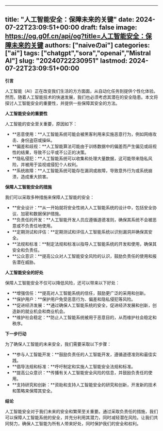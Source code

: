
---
title: "人工智能安全：保障未来的关键"
date: 2024-07-22T23:09:51+00:00
draft: false
image: https://og.g0f.cn/api/og?title=人工智能安全：保障未来的关键
authors: ["naiveのai"]
categories: ["ai"]
tags: ["chatgpt","sora","openai","Mistral AI"]
slug: "20240722230951"
lastmod: 2024-07-22T23:09:51+00:00
---
**引言**

人工智能（AI）正在改变我们生活的方方面面，从自动化任务到提供个性化体验。然而，随着人工智能技术的快速发展，我们也必须考虑其潜在的安全隐患。本文将探讨人工智能安全的重要性，并提供一些保障其安全的方法。

**人工智能安全的重要性**

人工智能的安全至关重要，原因如下：

* **恶意使用：**人工智能系统可能会被黑客利用来实施恶意行为，例如网络攻击、身份盗窃或操纵。
* **偏差和歧视：**人工智能算法可能由于训练数据中的偏差而产生偏见或歧视性的结果，导致不公平或不公正的决策。
* **隐私侵犯：**人工智能系统可以收集和处理大量数据，这可能带来隐私风险，并被用于监视或侵犯个人权利。
* **系统故障：**人工智能系统可能存在漏洞或故障，导致意外行为或系统崩溃，造成重大损害。

**保障人工智能安全的措施**

我们可以采取多种措施来保障人工智能的安全：

* **安全设计：**从一开始就将安全性纳入人工智能系统的设计中，包括安全协议、加密和数据保护措施。
* **负责任的开发：**人工智能开发人员应遵循道德准则，确保其系统不会被恶意或不负责任地使用。
* **定期测试和评估：**定期测试和评估人工智能系统以识别漏洞并确保其安全。
* **法规和标准：**制定法规和标准以指导人工智能系统的开发和使用，确保其安全和负责任。
* **公众意识：**提高公众对人工智能安全风险的认识，鼓励负责任的使用和报告潜在威胁。

**人工智能安全的好处**

保障人工智能安全不仅可以降低风险，还可以带来以下好处：

* **增强信任：**提高对人工智能系统的信任，鼓励更广泛的采用和创新。
* **保护用户：**保护用户免受恶意行为、偏差和隐私侵犯等风险。
* **促进经济发展：**通过确保人工智能系统的安全，促进经济发展和创新，创造新的就业机会和商业机会。
* **维护社会稳定：**防止人工智能系统被用于恶意目的，从而维护社会稳定和秩序。

**下一步行动**

为了确保人工智能的未来安全，我们需要采取以下步骤：

* **参与人工智能开发：**鼓励负责任的人工智能开发，遵循道德准则和最佳实践。
* **倡导法规和标准：**呼吁制定和实施人工智能安全法规和标准。
* **提高公众意识：**传播有关人工智能安全风险的信息，并鼓励负责任的使用。
* **支持研究和创新：**资助和支持人工智能安全的研究和创新，开发新的技术和策略来保障其安全。

**结论**

人工智能安全对于我们未来的安全和繁荣至关重要。通过采取负责任的措施，我们可以保障人工智能系统的安全，并充分利用其潜力，同时减轻潜在风险。让我们共同努力，确保人工智能为所有人带来好处，同时保护我们的安全和权利。